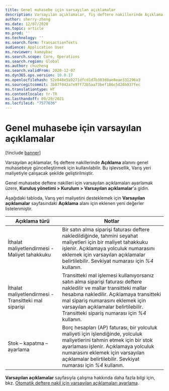 ```yaml
---
title: Genel muhasebe için varsayılan açıklamalar
description: Varsayılan açıklamalar, fiş deftere nakillerinde Açıklama alanını genel muhasebeye güncelleştirmek için kullanılabilir.
author: sherry-zheng
ms.date: 12/07/2020
ms.topic: article
ms.prod: ''
ms.technology: ''
ms.search.form: TransactionTexts
audience: Application User
ms.reviewer: kamaybac
ms.search.scope: Core, Operations
ms.search.region: Global
ms.author: chuzheng
ms.search.validFrom: 2020-12-07
ms.dyn365.ops.version: 10.0.17
ms.openlocfilehash: 52e048e5a9271dfcd1d7b303d8ae8eae331296a3
ms.sourcegitcommit: 3b87f042a7e97f72b5aa73bef186c5426b937fec
ms.translationtype: HT
ms.contentlocale: tr-TR
ms.lasthandoff: 09/29/2021
ms.locfileid: "7577636"
---
```

# <a name="default-descriptions-for-the-general-ledger"></a>Genel muhasebe için varsayılan açıklamalar

[!include [banner](../../includes/banner.md)]

Varsayılan açıklamalar, fiş deftere nakillerinde **Açıklama** alanını genel muhasebeye güncelleştirmek için kullanılabilir. Bu işlevsellik, Varış yeri maliyetiyle çalışacak şekilde geliştirilmiştir.

Genel muhasebe deftere nakilleri için varsayılan açıklamaları ayarlamak üzere, **Kuruluş yönetimi \> Kurulum \> Varsayılan açıklamalar**'a gidin.

Aşağıdaki tabloda, Varış yeri maliyetini desteklemek için **Varsayılan açıklamalar** sayfasındaki **Açıklama** alanı için eklenen yeni değerler listelenmiştir.

| Açıklama türü | Notlar |
|---|---|
| İthalat maliyetlendirmesi - Maliyet tahakkuku | Bir satın alma siparişi faturası deftere nakledildiğinde, tahmini seyahat maliyetleri için bir maliyet tahakkuku işlenir. Açıklamaya yolculuk numarasını eklemek için varsayılan açıklamalar belirtilebilir. Sevkiyat numarası için *%4* kullanın. |
| İthalat maliyetlendirmesi - Transitteki mal siparişi | Transitteki mal işlemesi kullanıyorsanız satın alma siparişi faturası deftere nakledilir ve mallar transitteki mallar hesabına nakledilir. Açıklamaya transitteki mal sipariş numarasını eklemek için varsayılan açıklamalar belirtilebilir. Transitteki sipariş numarası için *%4* kullanın. |
| Stok – kapatma – ayarlama | Borç hesapları (AP) faturası, bir yolculuk maliyeti için işlendiğinde, yolculuk maliyetlerini tahmin etmek için bir stok ayarlaması işlenir. Açıklamaya yolculuk numarasını eklemek için varsayılan açıklamalar belirtilebilir. Sevkiyat numarası için *%4* kullanın. |

**Varsayılan açıklamalar** sayfasıyla çalışma hakkında daha fazla bilgi için, bkz. [Otomatik deftere nakil için varsayılan açıklamaları ayarlama](../../finance/general-ledger/set-up-default-descriptions-for-automatic-posting.md).
